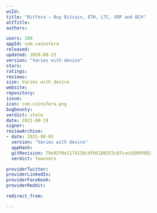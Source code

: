 ```yaml
---
wsId: 
title: "Bitfera – Buy Bitcoin, ETH, LTC, XRP and BCH"
altTitle: 
authors:

users: 100
appId: com.coinsfera
released: 
updated: 2020-08-23
version: "Varies with device"
stars: 
ratings: 
reviews: 
size: Varies with device
website: 
repository: 
issue: 
icon: com.coinsfera.png
bugbounty: 
verdict: stale
date: 2021-08-19
signer: 
reviewArchive:
- date: 2021-08-01
  version: "Varies with device"
  appHash: 
  gitRevision: 79e92f0e1174136cdf05180253c87cacb589f002
  verdict: fewusers

providerTwitter: 
providerLinkedIn: 
providerFacebook: 
providerReddit: 

redirect_from:

---
```



